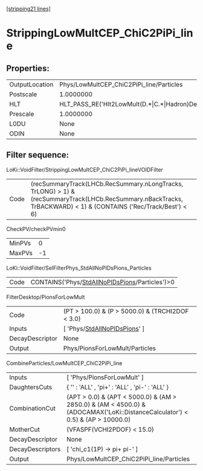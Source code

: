[[stripping21 lines]](./stripping21-index)

# StrippingLowMultCEP_ChiC2PiPi_line

## Properties:

|                |                                                        |
|----------------|--------------------------------------------------------|
| OutputLocation | Phys/LowMultCEP_ChiC2PiPi_line/Particles               |
| Postscale      | 1.0000000                                              |
| HLT            | HLT_PASS_RE('Hlt2LowMult(D.\*\|C.\*\|Hadron)Decision') |
| Prescale       | 1.0000000                                              |
| L0DU           | None                                                   |
| ODIN           | None                                                   |

## Filter sequence:

LoKi::VoidFilter/StrippingLowMultCEP_ChiC2PiPi_lineVOIDFilter

|      |                                                                                                                                                                    |
|------|--------------------------------------------------------------------------------------------------------------------------------------------------------------------|
| Code | (recSummaryTrack(LHCb.RecSummary.nLongTracks, TrLONG) \> 1) & (recSummaryTrack(LHCb.RecSummary.nBackTracks, TrBACKWARD) \< 1) & (CONTAINS ('Rec/Track/Best') \< 6) |

CheckPV/checkPVmin0

|        |     |
|--------|-----|
| MinPVs | 0   |
| MaxPVs | -1  |

LoKi::VoidFilter/SelFilterPhys_StdAllNoPIDsPions_Particles

|      |                                                                                                    |
|------|----------------------------------------------------------------------------------------------------|
| Code | CONTAINS('Phys/[StdAllNoPIDsPions](./stripping21-commonparticles-stdallnopidspions)/Particles')\>0 |

FilterDesktop/PionsForLowMult

|                 |                                                                                   |
|-----------------|-----------------------------------------------------------------------------------|
| Code            | (PT \> 100.0) & (P \> 5000.0) & (TRCHI2DOF \< 3.0)                                |
| Inputs          | [ 'Phys/[StdAllNoPIDsPions](./stripping21-commonparticles-stdallnopidspions)' ] |
| DecayDescriptor | None                                                                              |
| Output          | Phys/PionsForLowMult/Particles                                                    |

CombineParticles/LowMultCEP_ChiC2PiPi_line

|                  |                                                                                                                                    |
|------------------|------------------------------------------------------------------------------------------------------------------------------------|
| Inputs           | [ 'Phys/PionsForLowMult' ]                                                                                                       |
| DaughtersCuts    | { '' : 'ALL' , 'pi+' : 'ALL' , 'pi-' : 'ALL' }                                                                                     |
| CombinationCut   | (APT \> 0.0) & (APT \< 5000.0) & (AM \> 2850.0) & (AM \< 4500.0) & (ADOCAMAX('LoKi::DistanceCalculator') \< 0.5) & (AP \> 10000.0) |
| MotherCut        | (VFASPF(VCHI2PDOF) \< 15.0)                                                                                                        |
| DecayDescriptor  | None                                                                                                                               |
| DecayDescriptors | [ 'chi_c1(1P) -\> pi+ pi-' ]                                                                                                     |
| Output           | Phys/LowMultCEP_ChiC2PiPi_line/Particles                                                                                           |

